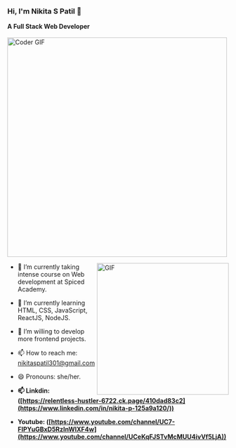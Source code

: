 ### Hi, I'm Nikita S Patil 👋

**A Full Stack Web Developer**
<br>
<br>
    <img src="https://media.giphy.com/media/SWoSkN6DxTszqIKEqv/giphy.gif" alt="Coder GIF" width="500">
 </abc>

<img align="right" alt="GIF" height="300px" width="300px" src="./assets/skr-sig.gif" />

- 🔭 I’m currently taking intense course on Web development at Spiced Academy.
- 🌱 I’m currently learning HTML, CSS, JavaScript, ReactJS, NodeJS.
- 👯 I’m willing to develop more frontend projects.
- 📫 How to reach me: nikitaspatil301@gmail.com
- 😄 Pronouns: she/her.
- **📫 Linkdin: ([https://relentless-hustler-6722.ck.page/410dad83c2](https://www.linkedin.com/in/nikita-p-125a9a120/))**

- **Youtube: ([https://www.youtube.com/channel/UC7-FIPYuGBxD5RzInWIXF4w](https://www.youtube.com/channel/UCeKqFJSTvMcMUU4ivVf5LjA))**

<br/>



